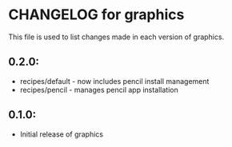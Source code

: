 # CHANGELOG for graphics

This file is used to list changes made in each version of graphics.

## 0.2.0:

* recipes/default - now includes pencil install management
* recipes/pencil  - manages pencil app installation

## 0.1.0:

* Initial release of graphics

